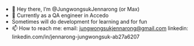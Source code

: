 - 👋 Hey there, I’m @JungwongsukJennarong (or Max)
- 🌱 Currently as a QA engineer in Accedo
- Sometimes will do development for learning and for fun
- 📫 How to reach me: 
email: jungwongsukjennarong@gmail.com
linkedin: linkedin.com/in/jennarong-jungwongsuk-ab27a6207

<!---
JungwongsukJennarong/JungwongsukJennarong is a ✨ special ✨ repository because its `README.md` (this file) appears on your GitHub profile.
You can click the Preview link to take a look at your changes.
--->

